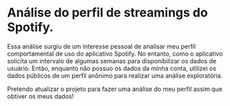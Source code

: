 # Análise do perfil de streamings do Spotify.

Essa análise surgiu de um interesse pessoal de analisar meu perfil comportamental de uso do aplicativo Spotify.
No entanto, como o aplicativo solicita um intervalo de algumas semanas para disponibilizar os dados de usuário.
Então, enquanto não possuo os dados da minha conta, utilizei os dados públicos de um perfil anônimo para realizar uma análise exploratória.

Pretendo atualizar o projeto para fazer uma análise do meu perfil assim que obtiver os meus dados!
